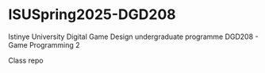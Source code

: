 # ISUSpring2025-DGD208
 
Istinye University
Digital Game Design undergraduate programme
DGD208 - Game Programming 2

Class repo